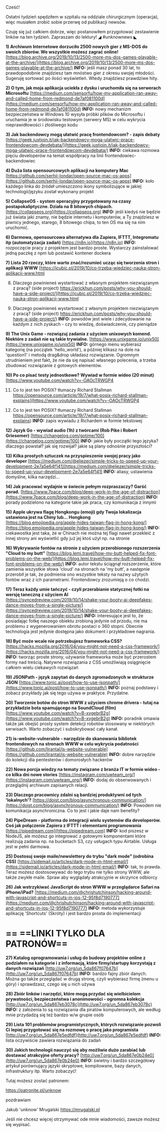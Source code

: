 Cześć!

Ostatni tydzień spędziłem w szpitalu na oddziale chirurgicznym (operacja), więc musiałem zrobić sobie przerwę od publikacji newsów.

Czuję się już całkiem dobrze, więc postanowiłem przygotować zestawienie linków na ten tydzień. Zapraszam do lektury!
◢ #unknownews ◣


**1) Archiwum Internetowe dorzuciło 2500 nowych gier z MS-DOS do swoich zbiorów. We wszystkie możesz zagrać online!**
[https://blog.archive.org/2019/10/13/2500-more-ms-dos-games-playable-at-the-archive/](https://blog.archive.org/2019/10/13/2500-more-ms-dos-games-playable-at-the-archive/)
**INFO:** jeśli masz ponad 30 lat, to prawdopodobnie znajdziesz tam mnóstwo gier z okresu swojej młodości. Sugeruję sortować po ilości wyświetleń. Wtedy znajdziesz prawdziwe hity.


**2) O tym, jak moja aplikacja uciekła z dysku i uruchomiła się na serwerach Microsoftu**
[https://medium.com/sensorfu/how-my-application-ran-away-and-called-home-from-redmond-de7af081100d](https://medium.com/sensorfu/how-my-application-ran-away-and-called-home-from-redmond-de7af081100d)
**INFO:** nowy mechanizm bezpieczeństwa w Windows 10 wysyła próbki plików do Microsoftu i uruchamia je w środowisku testowym (serwery MS) w celu wykrycia nieprawidłowości i złośliwego kodu


**3) Jak backendowcy mogą ułatwić pracę frontendowcom? - zapis debaty**
[https://geek.justjoin.it/jak-backendowcy-moga-ulatwic-prace-frontendowcom-devdebata/](https://geek.justjoin.it/jak-backendowcy-moga-ulatwic-prace-frontendowcom-devdebata/)
**INFO:** ciekawa rozmowa pięciu developerów na temat współpracy na linii frontendowiec-backendowiec


**4) Duża lista opensourcowych aplikacji na komputery Mac**
[https://github.com/serhii-londar/open-source-mac-os-apps](https://github.com/serhii-londar/open-source-mac-os-apps)
**INFO:** koło każdego linka do źródeł umieszczono ikony symbolizujące w jakiej technologii/języku został wykonany projekt


**5) CollapseOS - system operacyjny przygotowany na czasy postapokaliptyczne. Działa na 8 bitowych chipach.**
[https://collapseos.org](https://collapseos.org)
**INFO:** jeśli kiedyś nie będzie już świata jaki znamy, nie będzie internetu i komputerów, a Ty znajdziesz w piwnicy jednego, starego, 8 bitowego chipa, to ten OS ma się na nim uruchomić.


**6) Darmowa, opensourcowa alternatywa dla Zapiera, IFTTT, Integromatu itp (automatyzacja zadań)**
[https://n8n.io](https://n8n.io)
**INFO:** rozpoczęcie pracy z projektem jest bardzo proste. Wystarczy zainstalować jedną paczkę z npm lub postawić kontener dockera


**7) Lista 20 rzeczy, które warto znać/rozumieć ucząc się tworzenia stron i aplikacji WWW**
[https://jcubic.pl/2019/10/co-trzeba-wiedziec-nauka-stron-aplikacji-www.html

8) Dlaczego powinieneś wystartować z własnym projektem niezwiązanym z pracą? (side project)
https://erickhun.com/posts/why-you-should-have-a-side-project/](https://jcubic.pl/2019/10/co-trzeba-wiedziec-nauka-stron-aplikacji-www.html

8) Dlaczego powinieneś wystartować z własnym projektem niezwiązanym z pracą? (side project)
https://erickhun.com/posts/why-you-should-have-a-side-project/)
**INFO:** powodów jest wiele i zdecydowanie na każdym z nich zyskach - czy to wiedzę, doświadczenie, czy pieniądze


**9) The Unix Game - rozwiązuj zadania z użyciem unixowych komend. Niektóre z zadań nie są takie trywialne.**
[https://www.unixgame.io/unix50](https://www.unixgame.io/unix50)
**INFO:** górnego menu wybierasz kategorię (na początek 'hello_world'), a później klikasz na dole na 'question1' i metodą drag&drop układasz rozwiązanie. Ogromnym utrudnieniem jest fakt, że nie da się napisać własnego polecenia, a trzeba zbudować rozwiązanie z gotowych elementów.


**10) Po co pisać testy jednostkowe? Wywiad w formie wideo (20 minut)**
[https://www.youtube.com/watch?v=-OAOcTRWGP4

11) Co to jest ten POSIX? tłumaczy Richard Stallman
https://opensource.com/article/19/7/what-posix-richard-stallman-explains](https://www.youtube.com/watch?v=-OAOcTRWGP4

11) Co to jest ten POSIX? tłumaczy Richard Stallman
https://opensource.com/article/19/7/what-posix-richard-stallman-explains)
**INFO:** zapis wywiadu z Richardem w formie tekstowej


**12) Język Go - wywiad audio (1h) z twórcami (Rob Pike i Robert Griesemer)**
[https://changelog.com/gotime/100](https://changelog.com/gotime/100)
**INFO:** jakie były początki tego języka? dlaczego powstał? jak się rozwijał? jakie są plany odnośnie przyszłości?


**13) Kilka prostych sztuczek na przyspieszenie swojej pracy jako developer**
[https://medium.com/@eliezer/simple-tricks-to-speed-up-your-development-2e7a5e64f141](https://medium.com/@eliezer/simple-tricks-to-speed-up-your-development-2e7a5e64f141)
**INFO:** aliasy, ustawienia domyślne, kilka narzędzi...


**14) Jak pracować wydajnie w świecie pełnym rozpraszaczy? Garść porad.**
[https://www.7pace.com/blog/deep-work-in-the-age-of-distraction](https://www.7pace.com/blog/deep-work-in-the-age-of-distraction)
**INFO:** porady podzielono na kategorie takie jak praca, czy komunikacja z innymi


**15) Apple ukrywa flagę Hongkongu (emoji) gdy Twoja lokalizacja ustawiona jest na Chiny lub... Hongkong**
[https://blog.emojipedia.org/apple-hides-taiwan-flag-in-hong-kong/](https://blog.emojipedia.org/apple-hides-taiwan-flag-in-hong-kong/)
**INFO:** ciekawostka jest taka, że w Chinach nie można tej flagi nawet przekleić z innej strony ani wyświetlić gdy już jej ktoś użył np. na stronie


**16) Wykrywanie fontów na stronie z użyciem przerobionego rozszerzenia "Cloud to my butt"**
[https://blog.lemi.travel/how-my-butt-helped-fix-font-problems-on-the-web/](https://blog.lemi.travel/how-my-butt-helped-fix-font-problems-on-the-web/)
**INFO:** autor tekstu ściągnął rozszerzenie, które zamienia wszystkie słowa 'cloud' na stronach na 'my butt', a następnie przerobił je tak, że podmienia ono wszystkie teksty na nazwy użytych fontów wraz z ich parametrami. Frontendowcy zrozumieją o co chodzi.


**17) Teraz każdy umie tańczyć - czyli przerabianie statycznej fotki na wersję taneczną z użyciem AI**
[https://syncedreview.com/2019/10/14/shake-your-booty-ai-deepfakes-dance-moves-from-a-single-picture/](https://syncedreview.com/2019/10/14/shake-your-booty-ai-deepfakes-dance-moves-from-a-single-picture/)
**INFO:** interesujące jest to, że posiadając fotkę naszego obiektu zrobioną jedynie od przodu, nie ma problemu z wygenerowaniem obrotu postaci o 360 stopni. Obecnie technologia jest jedynie dostępna jako dokument i przykładowe nagrania.


**18) Być może wcale nie potrzebujesz frameworka CSS?**
[https://hacks.mozilla.org/2016/04/you-might-not-need-a-css-framework/](https://hacks.mozilla.org/2016/04/you-might-not-need-a-css-framework/)
**INFO:** tworząc proste strony, używanie frameworka może być przerostem formy nad treścią. Natywne rozwiązania z CSS umożliwiają osiągnięcie całkiem wielu ciekawych rozwiązań


**19) JSONPath - język zapytań do danych zgromadzonych w strukturze JSON**
[https://www.tonic.ai/post/how-to-use-jsonpath/](https://www.tonic.ai/post/how-to-use-jsonpath/)
**INFO:** poznaj podstawy i zobacz przykłady jak się tego używa w praktyce. Przydatne.


**20) Tworzenie botów do stron WWW z użyciem chrome drivera - tutaj na przykładzie bota spamującego na SoundCloud (film)**
[https://www.youtube.com/watch?v=B-xvgebrB2g](https://www.youtube.com/watch?v=B-xvgebrB2g)
**INFO:** poradnik omawia także jak obejść prosty system detekcji robotów stosowany w niektórych serwisach. Warto zobaczyć i subskrybować cały kanał.


**21) is-website-vulnerable - narzędzie do skanowania bibliotek frontendowych na stronach WWW w celu wykrycia podatności**
[https://github.com/lirantal/is-website-vulnerable](https://github.com/lirantal/is-website-vulnerable)
**INFO:** dobre narzędzie do kolekcji dla pentesterów i domorosłych hackerów


**22) Nowa porcja wiedzy na tematy związane z branża IT w formie wideo - co kilka dni nowe stories**
[https://instagram.com/uwteam_org/](https://instagram.com/uwteam_org/)
**INFO:** dodaj do obserwowanych i przeglądnij archiwum zapisanych relacji.


**23) Dlaczego pracownicy zdalni są bardziej produktywni od tych 'lokalnych'?**
[https://doist.com/blog/asynchronous-communication/](https://doist.com/blog/asynchronous-communication/)
**INFO:** Powodem nie komunikacja asynchroniczna. Co to jest i jakie daje nam benefity?


**24) PipeDream - platforma do integracji wielu systemów dla developerów. Coś jak połączenie Zapiera z IFTTT i elementami programowania**
[https://pipedream.com](https://pipedream.com)
**INFO:** kod piszesz w NodeJS, ale możesz go integrować z gotowymi komponentami które realizują zadania np. na bucketach S3, czy usługach typu Airtable. Usługa jest w pełni darmowa.


**25) Dostosuj swoje maile/newslettery do trybu "dark mode" (odrobina CSS)**
[https://sidemail.io/articles/dark-mode-in-html-email/](https://sidemail.io/articles/dark-mode-in-html-email/)
**INFO:** tak, to prawda. Teraz możesz dostosowywać do tego trybu nie tylko strony WWW, ale także zwykłe maile. Spraw aby wyglądały atrakcyjnie w skrzynce odbiorcy


**26) Jak wstrzykiwać JavaScript do stron WWW w przeglądarce Safari na iPhone/iPad?**
[https://medium.com/@chrishutchinson/hacking-around-with-javascript-and-shortcuts-in-ios-12-95f8d7190777](https://medium.com/@chrishutchinson/hacking-around-with-javascript-and-shortcuts-in-ios-12-95f8d7190777)
**INFO:** metoda wykorzystuje aplikację 'Shortcuts' (Skróty) i jest bardzo prosta do implementacji


== **==LINKI TYLKO DLA PATRONÓW==**
 ==

**27) Katalog oprogramowania i usług do budowy projektów online z podziałem na kategorie i z informacją, które firmy/startupy korzystają z danych rozwiązań**
[http://uw7.org/un_5da867f07647b](http://uw7.org/un_5da867f07647b)
**INFO:** bardzo fajny zbiór danych. Można go także przeglądać w drugą stronę, czyli wybierasz firmę (menu u góry) i sprawdzasz, czego się u nich używa


**28) Zbiór linków i narzędzi, które mogą przydać się wielbicielom prywatności, bezpieczeństwa i anonimowości - ogromna kolekcja**
[http://uw7.org/un_5da867eb3078c](http://uw7.org/un_5da867eb3078c)
**INFO:** z założenia to są rozwiązania dla piratów komputerowych, ale według mnie przydadzą się też bardzo w/w grupie osób


**29) Lista 101 problemów programistycznych, których rozwiązanie pozwoli Ci lepiej przygotować się na rozmowę o pracę jako programista**
[http://uw7.org/un_5da867e5edfdf](http://uw7.org/un_5da867e5edfdf)
**INFO:** lista oczywiście zawiera rozwiązania do zadań


**30) Jakich technologii nauczyć się aby możliwie dużo zarabiać lub dostawać atrakcyjne oferty pracy?**
[http://uw7.org/un_5da867e0b24e0](http://uw7.org/un_5da867e0b24e0)
**INFO:** świetny i bardzo szczegółowy artykuł porównujący języki skryptowe, kompilowane, bazy danych, infrastruktury itp. Warto zobaczyć!


 

Tutaj możesz zostać patronem:

https://patronite.pl/unknow

 
pozdrawiam

Jakub 'unknow' Mrugalski
https://mrugalski.pl
 

Jeśli nie chcesz więcej otrzymywać ode mnie wiadomości, zawsze możesz się wypisać.